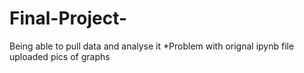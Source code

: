 # Final-Project-

Being able to pull data and analyse it 
*Problem with orignal ipynb  file uploaded pics of graphs
